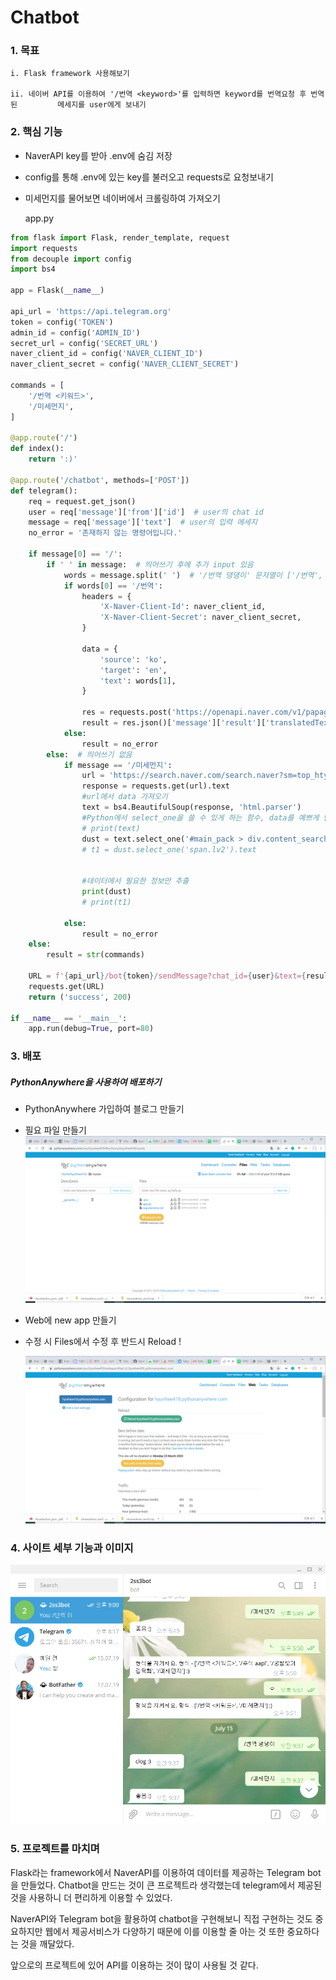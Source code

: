 # Chatbot

### 1. 목표

	i. Flask framework 사용해보기

	ii. 네이버 API를 이용하여 '/번역 <keyword>'를 입력하면 keyword를 번역요청 후 번역된 		메세지를 user에게 보내기


### 2. 핵심 기능

- NaverAPI key를 받아 .env에 숨김 저장

- config를 통해 .env에 있는 key를 불러오고 requests로 요청보내기

- 미세먼지를 물어보면 네이버에서 크롤링하여 가져오기

  app.py

```python
from flask import Flask, render_template, request
import requests
from decouple import config
import bs4

app = Flask(__name__)

api_url = 'https://api.telegram.org'
token = config('TOKEN')
admin_id = config('ADMIN_ID')
secret_url = config('SECRET_URL')
naver_client_id = config('NAVER_CLIENT_ID')
naver_client_secret = config('NAVER_CLIENT_SECRET')

commands = [
    '/번역 <키워드>',
    '/미세먼지',
]

@app.route('/')
def index():
    return ':)'

@app.route('/chatbot', methods=['POST'])
def telegram():
    req = request.get_json()
    user = req['message']['from']['id']  # user의 chat id
    message = req['message']['text']  # user의 입력 메세지
    no_error = '존재하지 않는 명령어입니다.'

    if message[0] == '/':
        if ' ' in message:  # 띄어쓰기 후에 추가 input 있음
            words = message.split(' ')  # '/번역 댕댕이' 문자열이 ['/번역', '댕댕이'] 리스트로 바뀜
            if words[0] == '/번역':
                headers = {
                    'X-Naver-Client-Id': naver_client_id,
                    'X-Naver-Client-Secret': naver_client_secret,
                }

                data = {
                    'source': 'ko',
                    'target': 'en',
                    'text': words[1],
                }

                res = requests.post('https://openapi.naver.com/v1/papago/n2mt', data=data, headers=headers)
                result = res.json()['message']['result']['translatedText']  # 번역결과
            else:
                result = no_error
        else:  # 띄어쓰기 없음
            if message == '/미세먼지':
                url = 'https://search.naver.com/search.naver?sm=top_hty&fbm=0&ie=utf8&query=%EB%AF%B8%EC%84%B8%EB%A8%BC%EC%A7%80'
                response = requests.get(url).text
                #url에서 data 가져오기
                text = bs4.BeautifulSoup(response, 'html.parser')
                #Python에서 select_one을 쓸 수 있게 하는 함수, data를 예쁘게 만들어서 알아볼 수 있게 함.
                # print(text)
                dust = text.select_one('#main_pack > div.content_search.section._atmospheric_environment > div > div.contents03_sub > div > div > div.main_box > div.detail_box > div.tb_scroll > table > tbody').text.replace('   ', ', ')
                # t1 = dust.select_one('span.lv2').text


                #데이터에서 필요한 정보만 추출
                print(dust)
                # print(t1)

            else:
                result = no_error
    else:
        result = str(commands)

    URL = f'{api_url}/bot{token}/sendMessage?chat_id={user}&text={result} :)'
    requests.get(URL)
    return ('success', 200)

if __name__ == '__main__':
    app.run(debug=True, port=80)
```



### 3. 배포

##### PythonAnywhere을 사용하여 배포하기

* PythonAnywhere 가입하여 블로그 만들기

* 필요 파일 만들기![1577102553834](./images/1577102553834.png)

* Web에 new app 만들기

* 수정 시 Files에서 수정 후 반드시 Reload !

  ![1577102501395](./images/1577102501395.png)



### 4. 사이트 세부 기능과 이미지

![1576364115668](./images/1576325019267.png)

### 5. 프로젝트를 마치며

Flask라는 framework에서 NaverAPI를 이용하여 데이터를 제공하는 Telegram bot을 만들었다. Chatbot을 만드는 것이 큰 프로젝트라 생각했는데 telegram에서 제공된 것을 사용하니 더 편리하게 이용할 수 있었다. 

NaverAPI와 Telegram bot을 활용하여 chatbot을 구현해보니 직접 구현하는 것도 중요하지만 웹에서 제공서비스가 다양하기 때문에 이를 이용할 줄 아는 것 또한 중요하다는 것을 깨달았다.

앞으로의 프로젝트에 있어 API를 이용하는 것이 많이 사용될 것 같다.
